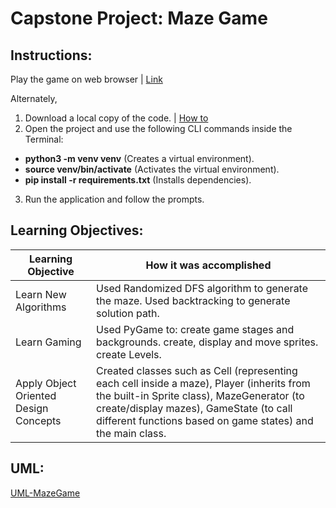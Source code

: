 # Capstone Project: Maze Game


## Instructions:

Play the game on web browser | [Link](https://takhat014-gmail-com.trinket.io/sites/mazegame)

Alternately,

1. Download a local copy of the code. | [How to](https://docs.github.com/en/repositories/creating-and-managing-repositories/cloning-a-repository)
2. Open the project and use the following CLI commands inside the Terminal:
* **python3 -m venv venv** (Creates a virtual environment).
* **source venv/bin/activate** (Activates the virtual environment).
* **pip install -r requirements.txt** (Installs dependencies).
3. Run the application and follow the prompts.

## Learning Objectives:

|Learning Objective|How it was accomplished|
|------------------|-----------------------|
|Learn New Algorithms| Used Randomized DFS algorithm to generate the maze. Used backtracking to generate solution path.|
|Learn Gaming|Used PyGame to: create game stages and backgrounds. create, display and move sprites. create Levels.|
|Apply Object Oriented Design Concepts|Created classes such as Cell (representing each cell inside a maze), Player (inherits from the built-in Sprite class), MazeGenerator (to create/display mazes), GameState (to call different functions based on game states) and the main class.|


## UML:
[UML-MazeGame](https://github.com/takhat/mazegame_capstone/files/10738050/Untitled.Diagram.drawio-2.pdf)




